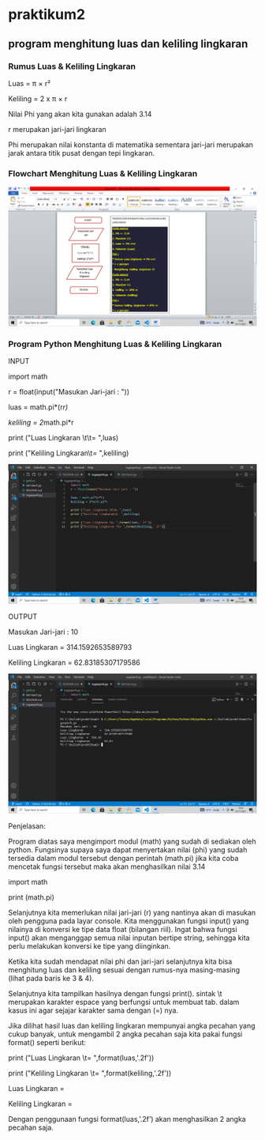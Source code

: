 # praktikum2 
## program menghitung luas dan keliling lingkaran

### Rumus Luas & Keliling Lingkaran
Luas     = π × r²<p>
Keliling = 2 x π × r<p>

Nilai Phi yang akan kita gunakan adalah 3.14<p>
r merupakan jari-jari lingkaran<p>

Phi merupakan nilai konstanta di matematika sementara jari-jari merupakan jarak antara titik pusat dengan tepi lingkaran.<p>

### Flowchart Menghitung Luas & Keliling Lingkaran
![gambar1](gmb.ss/ss1.png.png)

### Program Python Menghitung Luas & Keliling Lingkaran 
INPUT <p>
import math<p>
r = float(input("Masukan Jari-jari : "))<p>

luas = math.pi*(r*r)<p>
keliling = 2*math.pi*r<p>

print ("Luas Lingkaran \t\t= ",luas)<p>
print ("Keliling Lingkaran\t= ",keliling)<p>
![gambar2](gmb.ss/ss2.png.png)

OUTPUT<p>
Masukan Jari-jari : 10<p>
Luas Lingkaran          =  314.1592653589793<p>
Keliling Lingkaran      =  62.83185307179586<p>
![gambar3](gmb.ss/ss3.png.png)

Penjelasan:<p>
Program diatas saya mengimport modul (math) yang sudah di sediakan oleh python. Fungsinya supaya saya dapat menyertakan nilai (phi) yang sudah tersedia dalam modul tersebut dengan perintah (math.pi) jika kita coba mencetak fungsi tersebut maka akan menghasilkan nilai 3.14<p>
import math<p>
print (math.pi)<p>

Selanjutnya kita memerlukan nilai jari-jari (r) yang nantinya akan di masukan oleh pengguna pada layar console. Kita menggunakan fungsi input() yang nilainya di konversi ke tipe data float (bilangan riil). Ingat bahwa fungsi input() akan menganggap semua nilai inputan bertipe string, sehingga kita perlu melakukan konversi ke tipe yang diinginkan.<p>

Ketika kita sudah mendapat nilai phi dan jari-jari selanjutnya kita bisa menghitung luas dan keliling sesuai dengan rumus-nya masing-masing (lihat pada baris ke 3 & 4).<p>

Selanjutnya kita tampilkan hasilnya dengan fungsi print(). sintak \t merupakan karakter espace yang berfungsi untuk membuat tab. dalam kasus ini agar sejajar karakter sama dengan (=) nya.<p>

Jika dilihat hasil luas dan keliling lingkaran mempunyai angka pecahan yang cukup banyak, untuk mengambil 2 angka pecahan saja kita pakai fungsi format() seperti berikut:<p>

print ("Luas Lingkaran \t= ",format(luas,'.2f'))<p>
print ("Keliling Lingkaran \t= ",format(keliling,'.2f'))<p>

Luas Lingkaran          =<p>
Keliling Lingkaran      =<p>

Dengan penggunaan fungsi format(luas,’.2f’) akan menghasilkan 2 angka pecahan saja.<p>










